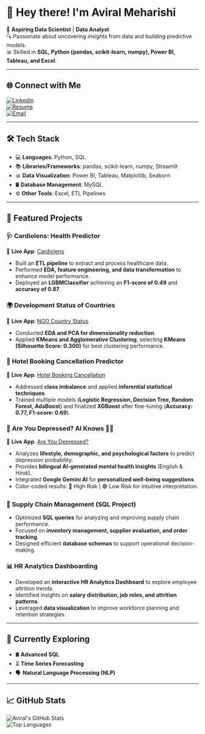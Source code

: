 # 👋 Hey there! I'm Aviral Meharishi  

🚀 **Aspiring Data Scientist** | **Data Analyst**  
🔍 Passionate about uncovering insights from data and building predictive models.  
📊 Skilled in **SQL, Python (pandas, scikit-learn, numpy), Power BI, Tableau, and Excel**.  

---

## 🌐 Connect with Me  
[![LinkedIn](https://img.shields.io/badge/LinkedIn-%230077B5.svg?style=for-the-badge&logo=linkedin&logoColor=white)](https://www.linkedin.com/in/aviralmeharishi)  
[![Resume](https://img.shields.io/badge/Resume-%23000000.svg?style=for-the-badge&logo=adobeacrobatreader&logoColor=white)](https://drive.google.com/file/d/1FtDDixcriYjhBAfrsF_CjidAteWHd06-/view?usp=drive_link)  
[![Email](https://img.shields.io/badge/Email-%23D14836.svg?style=for-the-badge&logo=gmail&logoColor=white)](mailto:aviralmeharishi@gmail.com)  

---

## 🛠️ Tech Stack  
- 💻 **Languages**: Python, SQL  
- 📚 **Libraries/Frameworks**: pandas, scikit-learn, numpy, Streamlit  
- 📊 **Data Visualization**: Power BI, Tableau, Matplotlib, Seaborn  
- 🛢️ **Database Management**: MySQL  
- ⚙️ **Other Tools**: Excel, ETL Pipelines  

---

## 🌟 Featured Projects  

### 🩺 **Cardiolens: Health Predictor**  
🔗 **Live App**: [Cardiolens](https://cardiolens-health-predictor.streamlit.app/)  
- Built an **ETL pipeline** to extract and process healthcare data.  
- Performed **EDA, feature engineering, and data transformation** to enhance model performance.  
- Deployed an **LGBMClassifier** achieving an **F1-score of 0.49** and **accuracy of 0.87**.  

### 🌍 **Development Status of Countries**  
🔗 **Live App**: [NGO Country Status](https://ngo-country-status-by-aviral.streamlit.app/)  
- Conducted **EDA and PCA for dimensionality reduction**.  
- Applied **KMeans and Agglomerative Clustering**, selecting **KMeans (Silhouette Score: 0.300)** for best clustering performance.  

### 🏨 **Hotel Booking Cancellation Predictor**  
🔗 **Live App**: [Hotel Booking Cancellation](https://gij9bnhtqtz6kmfsyp7pyd.streamlit.app/)  
- Addressed **class imbalance** and applied **inferential statistical techniques**.  
- Trained multiple models (**Logistic Regression, Decision Tree, Random Forest, AdaBoost**) and finalized **XGBoost** after fine-tuning (**Accuracy: 0.77, F1-score: 0.69**).  

### 🧠 **Are You Depressed? AI Knows** 🤔💭  
🔗 **Live App**: [Are You Depressed?](https://are-you-depressed.streamlit.app/)  
- Analyzes **lifestyle, demographic, and psychological factors** to predict depression probability.  
- Provides **bilingual AI-generated mental health insights** (English & Hindi).  
- Integrated **Google Gemini AI** for **personalized well-being suggestions**.  
- Color-coded results: 🔴 High Risk | 🟢 Low Risk for intuitive interpretation.  

### 🚛 **Supply Chain Management (SQL Project)**  
- Optimized **SQL queries** for analyzing and improving supply chain performance.  
- Focused on **inventory management, supplier evaluation, and order tracking**.  
- Designed efficient **database schemas** to support operational decision-making.  

### 📊 **HR Analytics Dashboarding**  
- Developed an **interactive HR Analytics Dashboard** to explore employee attrition trends.  
- Identified insights on **salary distribution, job roles, and attrition patterns**.  
- Leveraged **data visualization** to improve workforce planning and retention strategies.  

---

## 🌱 Currently Exploring  
- 🛢️ **Advanced SQL**  
- ⏳ **Time Series Forecasting**  
- 🗣️ **Natural Language Processing (NLP)**  

---

## 📈 GitHub Stats  
![Aviral's GitHub Stats](https://github-readme-stats.vercel.app/api?username=aviralmeharishi&show_icons=true&theme=radical)  
![Top Languages](https://github-readme-stats.vercel.app/api/top-langs/?username=aviralmeharishi&layout=compact&theme=radical)  

